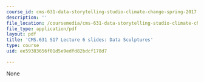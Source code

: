 ```yaml
---
course_id: cms-631-data-storytelling-studio-climate-change-spring-2017
description: ''
file_location: /coursemedia/cms-631-data-storytelling-studio-climate-change-spring-2017/ee59383656f01d5e9edfd82bdcf178d7_MITCMS_631s17_lec6_sculpt.pdf
file_type: application/pdf
layout: pdf
title: 'CMS.631 S17 Lecture 6 slides: Data Sculptures'
type: course
uid: ee59383656f01d5e9edfd82bdcf178d7

---
```

None